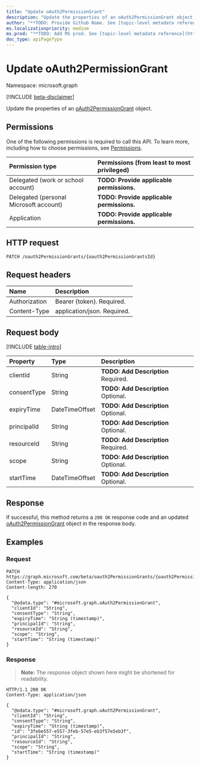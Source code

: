 ```yaml
---
title: "Update oAuth2PermissionGrant"
description: "Update the properties of an oAuth2PermissionGrant object."
author: "**TODO: Provide Github Name. See [topic-level metadata reference](https://msgo.azurewebsites.net/add/document/guidelines/metadata.html#topic-level-metadata)**"
ms.localizationpriority: medium
ms.prod: "**TODO: Add MS prod. See [topic-level metadata reference](https://msgo.azurewebsites.net/add/document/guidelines/metadata.html#topic-level-metadata)**"
doc_type: apiPageType
---
```


# Update oAuth2PermissionGrant
Namespace: microsoft.graph

[!INCLUDE [beta-disclaimer](../../includes/beta-disclaimer.md)]

Update the properties of an [oAuth2PermissionGrant](../resources/oauth2permissiongrant.md) object.

## Permissions
One of the following permissions is required to call this API. To learn more, including how to choose permissions, see [Permissions](/graph/permissions-reference).

|Permission type|Permissions (from least to most privileged)|
|:---|:---|
|Delegated (work or school account)|**TODO: Provide applicable permissions.**|
|Delegated (personal Microsoft account)|**TODO: Provide applicable permissions.**|
|Application|**TODO: Provide applicable permissions.**|

## HTTP request

<!-- {
  "blockType": "ignored"
}
-->
``` http
PATCH /oauth2PermissionGrants/{oauth2PermissionGrantsId}
```

## Request headers
|Name|Description|
|:---|:---|
|Authorization|Bearer {token}. Required.|
|Content-Type|application/json. Required.|

## Request body
[!INCLUDE [table-intro](../../includes/update-property-table-intro.md)]


|Property|Type|Description|
|:---|:---|:---|
|clientId|String|**TODO: Add Description** Required.|
|consentType|String|**TODO: Add Description** Optional.|
|expiryTime|DateTimeOffset|**TODO: Add Description** Optional.|
|principalId|String|**TODO: Add Description** Optional.|
|resourceId|String|**TODO: Add Description** Required.|
|scope|String|**TODO: Add Description** Optional.|
|startTime|DateTimeOffset|**TODO: Add Description** Optional.|



## Response

If successful, this method returns a `200 OK` response code and an updated [oAuth2PermissionGrant](../resources/oauth2permissiongrant.md) object in the response body.

## Examples

### Request
<!-- {
  "blockType": "request",
  "name": "update_oauth2permissiongrant"
}
-->
``` http
PATCH https://graph.microsoft.com/beta/oauth2PermissionGrants/{oauth2PermissionGrantsId}
Content-Type: application/json
Content-length: 270

{
  "@odata.type": "#microsoft.graph.oAuth2PermissionGrant",
  "clientId": "String",
  "consentType": "String",
  "expiryTime": "String (timestamp)",
  "principalId": "String",
  "resourceId": "String",
  "scope": "String",
  "startTime": "String (timestamp)"
}
```


### Response
>**Note:** The response object shown here might be shortened for readability.
<!-- {
  "blockType": "response",
  "truncated": true
}
-->
``` http
HTTP/1.1 200 OK
Content-Type: application/json

{
  "@odata.type": "#microsoft.graph.oAuth2PermissionGrant",
  "clientId": "String",
  "consentType": "String",
  "expiryTime": "String (timestamp)",
  "id": "3febe557-e557-3feb-57e5-eb3f57e5eb3f",
  "principalId": "String",
  "resourceId": "String",
  "scope": "String",
  "startTime": "String (timestamp)"
}
```

